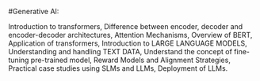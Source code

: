 #Generative AI:  

Introduction to transformers, Difference between encoder, decoder and encoder-decoder architectures, Attention Mechanisms, Overview of BERT, Application of transformers, Introduction to LARGE LANGUAGE MODELS, Understanding and handling TEXT DATA, Understand the concept of fine-tuning pre-trained model, Reward Models and Alignment Strategies, Practical case studies using SLMs and LLMs, Deployment of LLMs.
